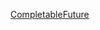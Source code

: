 [CompletableFuture](http://www.mydlq.club/article/124/#%E4%B8%80completablefuture-%E6%A6%82%E8%BF%B0)
